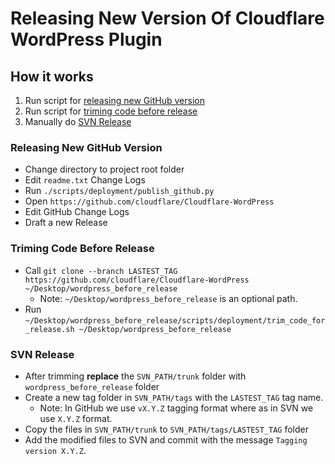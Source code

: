 # Releasing New Version Of Cloudflare WordPress Plugin

## How it works

1. Run script for [releasing new GitHub version](#releasing-new-github-version)
2. Run script for [triming code before release](#triming-code-before-release)
3. Manually do [SVN Release](#svn-release)

### Releasing New GitHub Version

- Change directory to project root folder
- Edit `readme.txt` Change Logs
- Run `./scripts/deployment/publish_github.py`
- Open `https://github.com/cloudflare/Cloudflare-WordPress`
- Edit GitHub Change Logs
- Draft a new Release

### Triming Code Before Release

- Call `git clone --branch LASTEST_TAG https://github.com/cloudflare/Cloudflare-WordPress ~/Desktop/wordpress_before_release`
  - Note: `~/Desktop/wordpress_before_release` is an optional path.
- Run `~/Desktop/wordpress_before_release/scripts/deployment/trim_code_for_release.sh ~/Desktop/wordpress_before_release`

### SVN Release

- After trimming **replace** the `SVN_PATH/trunk` folder with `wordpress_before_release` folder
- Create a new tag folder in `SVN_PATH/tags` with the `LASTEST_TAG` tag name.
  - Note: In GitHub we use `vX.Y.Z` tagging format where as in SVN we use `X.Y.Z` format.
- Copy the files in `SVN_PATH/trunk` to `SVN_PATH/tags/LASTEST_TAG` folder
- Add the modified files to SVN and commit with the message `Tagging version X.Y.Z`.
